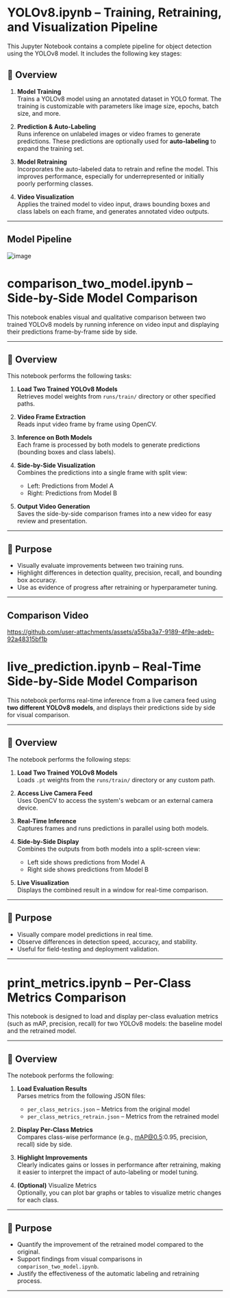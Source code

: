 # YOLOv8.ipynb – Training, Retraining, and Visualization Pipeline

This Jupyter Notebook contains a complete pipeline for object detection using the YOLOv8 model. It includes the following key stages:

## 📌 Overview

1. **Model Training**  
   Trains a YOLOv8 model using an annotated dataset in YOLO format. The training is customizable with parameters like image size, epochs, batch size, and more.

2. **Prediction & Auto-Labeling**  
   Runs inference on unlabeled images or video frames to generate predictions. These predictions are optionally used for **auto-labeling** to expand the training set.

3. **Model Retraining**  
   Incorporates the auto-labeled data to retrain and refine the model. This improves performance, especially for underrepresented or initially poorly performing classes.

4. **Video Visualization**  
   Applies the trained model to video input, draws bounding boxes and class labels on each frame, and generates annotated video outputs.

---

## Model Pipeline

![image](https://github.com/user-attachments/assets/c4fff7a4-1b31-4a75-83ae-6d46287ba9bc)


# comparison_two_model.ipynb – Side-by-Side Model Comparison

This notebook enables visual and qualitative comparison between two trained YOLOv8 models by running inference on video input and displaying their predictions frame-by-frame side by side.

---

## 📌 Overview

This notebook performs the following tasks:

1. **Load Two Trained YOLOv8 Models**  
   Retrieves model weights from `runs/train/` directory or other specified paths.

2. **Video Frame Extraction**  
   Reads input video frame by frame using OpenCV.

3. **Inference on Both Models**  
   Each frame is processed by both models to generate predictions (bounding boxes and class labels).

4. **Side-by-Side Visualization**  
   Combines the predictions into a single frame with split view:
   - Left: Predictions from Model A  
   - Right: Predictions from Model B

5. **Output Video Generation**  
   Saves the side-by-side comparison frames into a new video for easy review and presentation.

---

## 🎯 Purpose

- Visually evaluate improvements between two training runs.
- Highlight differences in detection quality, precision, recall, and bounding box accuracy.
- Use as evidence of progress after retraining or hyperparameter tuning.

---

## Comparison Video


https://github.com/user-attachments/assets/a55ba3a7-9189-4f9e-adeb-92a48315bf1b

# live_prediction.ipynb – Real-Time Side-by-Side Model Comparison

This notebook performs real-time inference from a live camera feed using **two different YOLOv8 models**, and displays their predictions side by side for visual comparison.

---

## 📌 Overview

The notebook performs the following steps:

1. **Load Two Trained YOLOv8 Models**  
   Loads `.pt` weights from the `runs/train/` directory or any custom path.

2. **Access Live Camera Feed**  
   Uses OpenCV to access the system's webcam or an external camera device.

3. **Real-Time Inference**  
   Captures frames and runs predictions in parallel using both models.

4. **Side-by-Side Display**  
   Combines the outputs from both models into a split-screen view:
   - Left side shows predictions from Model A
   - Right side shows predictions from Model B

5. **Live Visualization**  
   Displays the combined result in a window for real-time comparison.

---

## 🎯 Purpose

- Visually compare model predictions in real time.
- Observe differences in detection speed, accuracy, and stability.
- Useful for field-testing and deployment validation.

---


# print_metrics.ipynb – Per-Class Metrics Comparison

This notebook is designed to load and display per-class evaluation metrics (such as mAP, precision, recall) for two YOLOv8 models: the baseline model and the retrained model.

---

## 📌 Overview

The notebook performs the following:

1. **Load Evaluation Results**  
   Parses metrics from the following JSON files:
   - `per_class_metrics.json` – Metrics from the original model
   - `per_class_metrics_retrain.json` – Metrics from the retrained model

2. **Display Per-Class Metrics**  
   Compares class-wise performance (e.g., mAP@0.5:0.95, precision, recall) side by side.

3. **Highlight Improvements**  
   Clearly indicates gains or losses in performance after retraining, making it easier to interpret the impact of auto-labeling or model tuning.

4. **(Optional)** Visualize Metrics  
   Optionally, you can plot bar graphs or tables to visualize metric changes for each class.

---

## 🎯 Purpose

- Quantify the improvement of the retrained model compared to the original.
- Support findings from visual comparisons in `comparison_two_model.ipynb`.
- Justify the effectiveness of the automatic labeling and retraining process.

---
